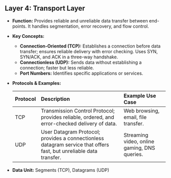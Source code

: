 ## Layer 4: Transport Layer

*   **Function:** Provides reliable and unreliable data transfer between end-points. It handles segmentation, error recovery, and flow control.

*   **Key Concepts:**
    *   **Connection-Oriented (TCP):** Establishes a connection before data transfer; ensures reliable delivery with error checking.  Uses SYN, SYN/ACK, and ACK in a three-way handshake.
    *   **Connectionless (UDP):** Sends data without establishing a connection; faster but less reliable.
    *   **Port Numbers:** Identifies specific applications or services.

*   **Protocols & Examples:**

    | Protocol | Description                                                                                                     | Example Use Case                                                                                                                                                                       |
    | :------- | :-------------------------------------------------------------------------------------------------------------- | :----------------------------------------------------------------------------------------------------------------------------------------------------------------------------------- |
    | TCP      | Transmission Control Protocol; provides reliable, ordered, and error-checked delivery of data.                 | Web browsing, email, file transfer.                                                                                                                                                  |
    | UDP      | User Datagram Protocol; provides a connectionless datagram service that offers fast, but unreliable data transfer. | Streaming video, online gaming, DNS queries.                                                                                                                                         |

*   **Data Unit:** Segments (TCP), Datagrams (UDP)
